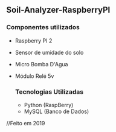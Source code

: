 ## Soil-Analyzer-RaspberryPI

### Componentes utilizados

- Raspberry PI 2

- Sensor de umidade do solo

- Micro Bomba D'Agua

- Módulo Relé 5v

  ### Tecnologias Utilizadas

  - Python (RaspBerry)
  - MySQL (Banco de Dados)



//Feito em 2019

